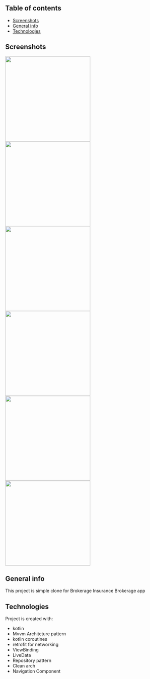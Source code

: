 ## Table of contents
* [Screenshots](#Screenshots)
* [General info](#general-info)
* [Technologies](#technologies)

## Screenshots
<img src="https://github.com/salah65/insuranceSampleApp/blob/dev/media/intro.gif" width="270" /><img src="https://github.com/salah65/insuranceSampleApp/blob/dev/media/login.png" width="270" /><img src="https://github.com/salah65/insuranceSampleApp/blob/dev/media/validation.png" width="270" /><img src="https://github.com/salah65/insuranceSampleApp/blob/dev/media/loading.png" width="270" /><img src="https://github.com/salah65/insuranceSampleApp/blob/dev/media/home.png" width="270" /><img src="https://github.com/salah65/insuranceSampleApp/blob/dev/media/services.png" width="270" />

## General info
This project is simple clone for Brokerage Insurance Brokerage app 
	
## Technologies
Project is created with:
* kotlin
* Mvvm Architcture pattern
* kotlin coroutines
* retrofit for networking
* ViewBinding
* LiveData
* Repository pattern
* Clean arch
* Navigation Component


